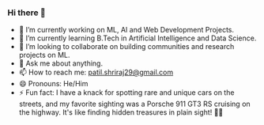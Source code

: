 ### Hi there 👋

- 🔭 I’m currently working on ML, AI and Web Development Projects.
- 🌱 I’m currently learning B.Tech in Artificial Intelligence and Data Science. 
- 👯 I’m looking to collaborate on building communities and research projects on ML.
- 💬 Ask me about anything.
- 📫 How to reach me: patil.shriraj29@gmail.com
- 😄 Pronouns: He/Him
- ⚡ Fun fact: I have a knack for spotting rare and unique cars on the streets, and my favorite sighting was a Porsche 911 GT3 RS cruising on the highway. It's like finding hidden treasures in plain sight! 🚗💎

<!--
**Shriraj-29/Shriraj-29** is a ✨ _special_ ✨ repository because its `README.md` (this file) appears on your GitHub profile.
Here are some ideas to get you started:
- 🤔 I’m looking for help with 
-->
